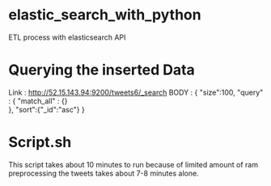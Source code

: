 # elastic_search_with_python
ETL process with elasticsearch API

# Querying the inserted Data

Link : http://52.15.143.94:9200/tweets6/_search
BODY : {
		"size":100,
    "query" : {
        "match_all" : {}	
		},
	"sort":{"_id":"asc"}
}

# Script.sh
This script takes about 10 minutes to run because of limited amount of ram preprocessing the tweets takes about 7-8 minutes alone.
